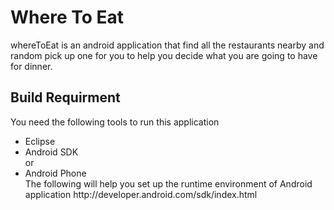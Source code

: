 <h1>Where To Eat</h1>
whereToEat is an android application that find all the restaurants nearby and random pick up one for you to help you decide what you are going to have for dinner.
<br/>
<h2>Build Requirment</h2>
You need the following tools to run this application
<ul>
<li>Eclipse</li>
<li>Android SDK</li>
or
<li>Android Phone</li>
The following will help you set up the runtime environment of Android application <a>http://developer.android.com/sdk/index.html</a>
